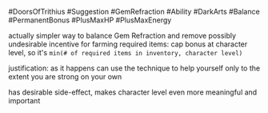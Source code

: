 #DoorsOfTrithius #Suggestion #GemRefraction #Ability #DarkArts #Balance #PermanentBonus #PlusMaxHP #PlusMaxEnergy

actually simpler way to balance Gem Refraction and remove possibly undesirable incentive for farming required items:
cap bonus at character level, so it's `min(# of required items in inventory, character level)`

justification: as it happens can use the technique to help yourself only to the extent you are strong on your own

has desirable side-effect, makes character level even more meaningful and important